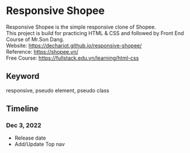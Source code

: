 # Responsive Shopee
Responsive Shopee is the simple responsive clone of Shopee.  
This project is build for practicing HTML & CSS and followed by Front End Course of Mr.Son Dang.  
Website: https://dechariot.github.io/responsive-shopee/  
Reference: https://shopee.vn/  
Free Course: https://fullstack.edu.vn/learning/html-css

## Keyword  
responsive, pseudo element, pseudo class

## Timeline

### Dec 3, 2022
- Release date
- Add/Update Top nav

